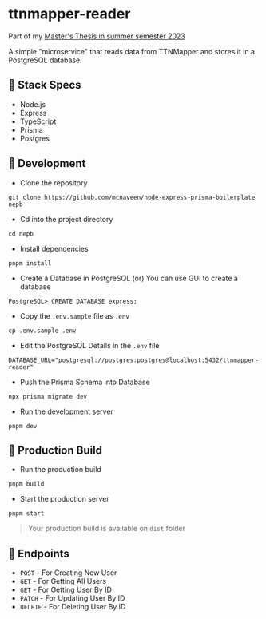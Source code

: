 # ttnmapper-reader

Part of my [Master's Thesis in summer semester 2023](https://github.com/Bassadin/Master-Thesis-INM)

A simple "microservice" that reads data from TTNMapper and stores it in a PostgreSQL database.

## 🍔 Stack Specs

- Node.js
- Express
- TypeScript
- Prisma
- Postgres

## 🧬 Development

- Clone the repository

```
git clone https://github.com/mcnaveen/node-express-prisma-boilerplate nepb
```

- Cd into the project directory

```
cd nepb
```

- Install dependencies

```
pnpm install
```

- Create a Database in PostgreSQL (or) You can use GUI to create a database

```
PostgreSQL> CREATE DATABASE express;
```

- Copy the `.env.sample` file as `.env`

```
cp .env.sample .env
```

- Edit the PostgreSQL Details in the `.env` file

```
DATABASE_URL="postgresql://postgres:postgres@localhost:5432/ttnmapper-reader"
```

- Push the Prisma Schema into Database

```
npx prisma migrate dev
```

- Run the development server

```
pnpm dev
```

## 🚀 Production Build

- Run the production build

```
pnpm build
```

- Start the production server

```
pnpm start
```

> Your production build is available on `dist` folder

## 🧭 Endpoints

- `POST` - For Creating New User
- `GET` - For Getting All Users
- `GET` - For Getting User By ID
- `PATCH` - For Updating User By ID
- `DELETE` - For Deleting User By ID
